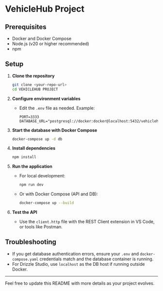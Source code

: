 # VehicleHub Project

## Prerequisites
- Docker and Docker Compose
- Node.js (v20 or higher recommended)
- npm

## Setup

1. **Clone the repository**
   ```sh
   git clone <your-repo-url>
   cd VEHICLEHUB PROJECT
   ```

2. **Configure environment variables**
   - Edit the `.env` file as needed. Example:
     ```env
     PORT=3333
     DATABASE_URL="postgresql://docker:docker@localhost:5432/vehiclehub"
     ```

3. **Start the database with Docker Compose**
   ```sh
   docker-compose up -d db
   ```

4. **Install dependencies**
   ```sh
   npm install
   ```

5. **Run the application**
   - For local development:
     ```sh
     npm run dev
     ```
   - Or with Docker Compose (API and DB):
     ```sh
     docker-compose up --build
     ```

6. **Test the API**
   - Use the `client.http` file with the REST Client extension in VS Code, or tools like Postman.

## Troubleshooting
- If you get database authentication errors, ensure your `.env` and `docker-compose.yaml` credentials match and the database container is running.
- For Drizzle Studio, use `localhost` as the DB host if running outside Docker.

---

Feel free to update this README with more details as your project evolves.
